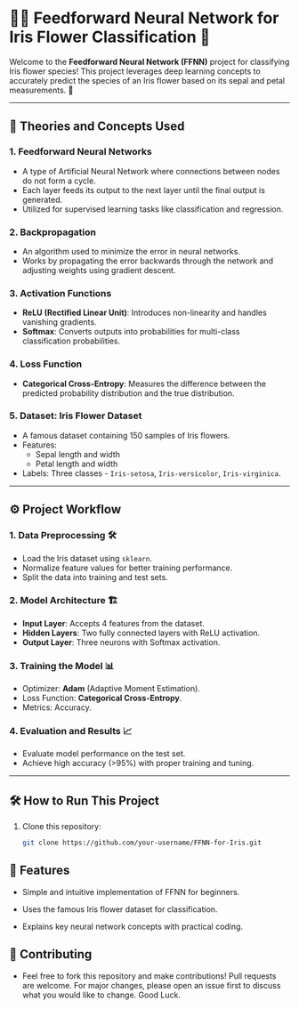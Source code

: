 # 🧑‍💻 Feedforward Neural Network for Iris Flower Classification 🌸

Welcome to the **Feedforward Neural Network (FFNN)** project for classifying Iris flower species! This project leverages deep learning concepts to accurately predict the species of an Iris flower based on its sepal and petal measurements. 🚀

---

## 🧠 **Theories and Concepts Used**

### 1. **Feedforward Neural Networks**
   - A type of Artificial Neural Network where connections between nodes do not form a cycle.
   - Each layer feeds its output to the next layer until the final output is generated.
   - Utilized for supervised learning tasks like classification and regression.

### 2. **Backpropagation**
   - An algorithm used to minimize the error in neural networks.
   - Works by propagating the error backwards through the network and adjusting weights using gradient descent.

### 3. **Activation Functions**
   - **ReLU (Rectified Linear Unit)**: Introduces non-linearity and handles vanishing gradients.
   - **Softmax**: Converts outputs into probabilities for multi-class classification probabilities.

### 4. **Loss Function**
   - **Categorical Cross-Entropy**: Measures the difference between the predicted probability distribution and the true distribution.

### 5. **Dataset: Iris Flower Dataset**
   - A famous dataset containing 150 samples of Iris flowers.
   - Features:
     - Sepal length and width
     - Petal length and width
   - Labels: Three classes - `Iris-setosa`, `Iris-versicolor`, `Iris-virginica`.

---

## ⚙️ **Project Workflow**

### 1. **Data Preprocessing** 🛠️
   - Load the Iris dataset using `sklearn`.
   - Normalize feature values for better training performance.
   - Split the data into training and test sets.

### 2. **Model Architecture** 🏗️
   - **Input Layer**: Accepts 4 features from the dataset.
   - **Hidden Layers**: Two fully connected layers with ReLU activation.
   - **Output Layer**: Three neurons with Softmax activation.

### 3. **Training the Model** 📊
   - Optimizer: **Adam** (Adaptive Moment Estimation).
   - Loss Function: **Categorical Cross-Entropy**.
   - Metrics: Accuracy.

### 4. **Evaluation and Results** 📈
   - Evaluate model performance on the test set.
   - Achieve high accuracy (>95%) with proper training and tuning.

---

## 🛠️ **How to Run This Project**

1. Clone this repository:
   ```bash
   git clone https://github.com/your-username/FFNN-for-Iris.git


## 🌟 Features
 - Simple and intuitive implementation of FFNN for beginners.

 - Uses the famous Iris flower dataset for classification.

 - Explains key neural network concepts with practical coding.

## 🤝 Contributing
 - Feel free to fork this repository and make contributions! Pull requests are welcome. For major changes, please open an issue first to discuss what you would like to change. Good Luck.


